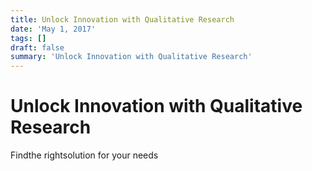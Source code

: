 ```yaml
---
title: Unlock Innovation with Qualitative Research
date: 'May 1, 2017'
tags: []
draft: false
summary: 'Unlock Innovation with Qualitative Research'
---
```


# Unlock Innovation with Qualitative Research

Findthe rightsolution for your needs
